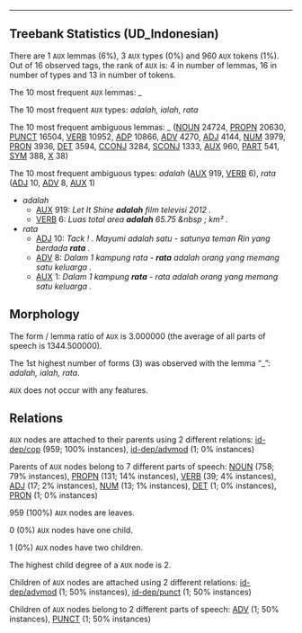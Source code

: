 

--------------------------------------------------------------------------------

## Treebank Statistics (UD_Indonesian)

There are 1 `AUX` lemmas (6%), 3 `AUX` types (0%) and 960 `AUX` tokens (1%).
Out of 16 observed tags, the rank of `AUX` is: 4 in number of lemmas, 16 in number of types and 13 in number of tokens.

The 10 most frequent `AUX` lemmas: <em>_</em>

The 10 most frequent `AUX` types:  <em>adalah, ialah, rata</em>

The 10 most frequent ambiguous lemmas: <em>_</em> ([NOUN]() 24724, [PROPN]() 20630, [PUNCT]() 16504, [VERB]() 10952, [ADP]() 10866, [ADV]() 4270, [ADJ]() 4144, [NUM]() 3979, [PRON]() 3936, [DET]() 3594, [CCONJ]() 3284, [SCONJ]() 1333, [AUX]() 960, [PART]() 541, [SYM]() 388, [X]() 38)

The 10 most frequent ambiguous types:  <em>adalah</em> ([AUX]() 919, [VERB]() 6), <em>rata</em> ([ADJ]() 10, [ADV]() 8, [AUX]() 1)


* <em>adalah</em>
  * [AUX]() 919: <em>Let It Shine <b>adalah</b> film televisi 2012 .</em>
  * [VERB]() 6: <em>Luas total area <b>adalah</b> 65.75 &amp;nbsp ; km² .</em>
* <em>rata</em>
  * [ADJ]() 10: <em>Tack ! . Mayumi adalah satu - satunya teman Rin yang berdada <b>rata</b> .</em>
  * [ADV]() 8: <em>Dalam 1 kampung rata - <b>rata</b> adalah orang yang memang satu keluarga .</em>
  * [AUX]() 1: <em>Dalam 1 kampung <b>rata</b> - rata adalah orang yang memang satu keluarga .</em>

## Morphology

The form / lemma ratio of `AUX` is 3.000000 (the average of all parts of speech is 1344.500000).

The 1st highest number of forms (3) was observed with the lemma “_”: <em>adalah, ialah, rata</em>.

`AUX` does not occur with any features.


## Relations

`AUX` nodes are attached to their parents using 2 different relations: [id-dep/cop]() (959; 100% instances), [id-dep/advmod]() (1; 0% instances)

Parents of `AUX` nodes belong to 7 different parts of speech: [NOUN]() (758; 79% instances), [PROPN]() (131; 14% instances), [VERB]() (39; 4% instances), [ADJ]() (17; 2% instances), [NUM]() (13; 1% instances), [DET]() (1; 0% instances), [PRON]() (1; 0% instances)

959 (100%) `AUX` nodes are leaves.

0 (0%) `AUX` nodes have one child.

1 (0%) `AUX` nodes have two children.

The highest child degree of a `AUX` node is 2.

Children of `AUX` nodes are attached using 2 different relations: [id-dep/advmod]() (1; 50% instances), [id-dep/punct]() (1; 50% instances)

Children of `AUX` nodes belong to 2 different parts of speech: [ADV]() (1; 50% instances), [PUNCT]() (1; 50% instances)

